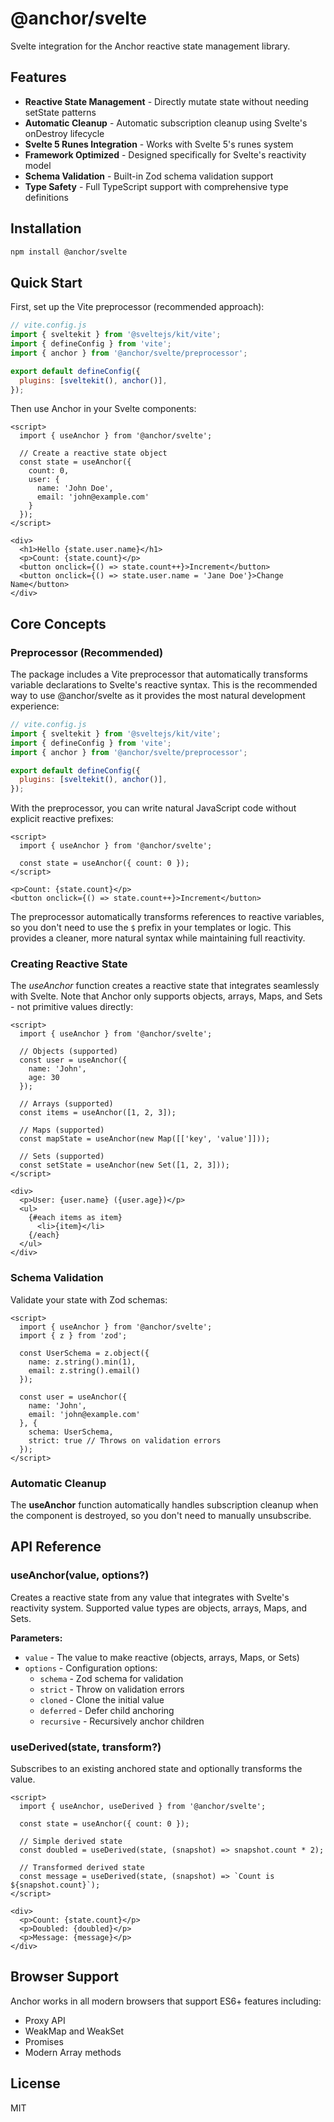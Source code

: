 # @anchor/svelte

Svelte integration for the Anchor reactive state management library.

## Features

- **Reactive State Management** - Directly mutate state without needing setState patterns
- **Automatic Cleanup** - Automatic subscription cleanup using Svelte's onDestroy lifecycle
- **Svelte 5 Runes Integration** - Works with Svelte 5's runes system
- **Framework Optimized** - Designed specifically for Svelte's reactivity model
- **Schema Validation** - Built-in Zod schema validation support
- **Type Safety** - Full TypeScript support with comprehensive type definitions

## Installation

```bash
npm install @anchor/svelte
```

## Quick Start

First, set up the Vite preprocessor (recommended approach):

```javascript
// vite.config.js
import { sveltekit } from '@sveltejs/kit/vite';
import { defineConfig } from 'vite';
import { anchor } from '@anchor/svelte/preprocessor';

export default defineConfig({
  plugins: [sveltekit(), anchor()],
});
```

Then use Anchor in your Svelte components:

```svelte
<script>
  import { useAnchor } from '@anchor/svelte';

  // Create a reactive state object
  const state = useAnchor({
    count: 0,
    user: {
      name: 'John Doe',
      email: 'john@example.com'
    }
  });
</script>

<div>
  <h1>Hello {state.user.name}</h1>
  <p>Count: {state.count}</p>
  <button onclick={() => state.count++}>Increment</button>
  <button onclick={() => state.user.name = 'Jane Doe'}>Change Name</button>
</div>
```

## Core Concepts

### Preprocessor (Recommended)

The package includes a Vite preprocessor that automatically transforms variable declarations to Svelte's reactive syntax. This is the recommended way to use @anchor/svelte as it provides the most natural development experience:

```javascript
// vite.config.js
import { sveltekit } from '@sveltejs/kit/vite';
import { defineConfig } from 'vite';
import { anchor } from '@anchor/svelte/preprocessor';

export default defineConfig({
  plugins: [sveltekit(), anchor()],
});
```

With the preprocessor, you can write natural JavaScript code without explicit reactive prefixes:

```svelte
<script>
  import { useAnchor } from '@anchor/svelte';

  const state = useAnchor({ count: 0 });
</script>

<p>Count: {state.count}</p>
<button onclick={() => state.count++}>Increment</button>
```

The preprocessor automatically transforms references to reactive variables, so you don't need to use the `$` prefix in your templates or logic. This provides a cleaner, more natural syntax while maintaining full reactivity.

### Creating Reactive State

The _useAnchor_ function creates a reactive state that integrates seamlessly with Svelte. Note that Anchor only supports objects, arrays, Maps, and Sets - not primitive values directly:

```svelte
<script>
  import { useAnchor } from '@anchor/svelte';

  // Objects (supported)
  const user = useAnchor({
    name: 'John',
    age: 30
  });

  // Arrays (supported)
  const items = useAnchor([1, 2, 3]);

  // Maps (supported)
  const mapState = useAnchor(new Map([['key', 'value']]));

  // Sets (supported)
  const setState = useAnchor(new Set([1, 2, 3]));
</script>

<div>
  <p>User: {user.name} ({user.age})</p>
  <ul>
    {#each items as item}
      <li>{item}</li>
    {/each}
  </ul>
</div>
```

### Schema Validation

Validate your state with Zod schemas:

```svelte
<script>
  import { useAnchor } from '@anchor/svelte';
  import { z } from 'zod';

  const UserSchema = z.object({
    name: z.string().min(1),
    email: z.string().email()
  });

  const user = useAnchor({
    name: 'John',
    email: 'john@example.com'
  }, {
    schema: UserSchema,
    strict: true // Throws on validation errors
  });
</script>
```

### Automatic Cleanup

The **useAnchor** function automatically handles subscription cleanup when the component is destroyed, so you don't need to manually unsubscribe.

## API Reference

### useAnchor(value, options?)

Creates a reactive state from any value that integrates with Svelte's reactivity system. Supported value types are objects, arrays, Maps, and Sets.

**Parameters:**

- `value` - The value to make reactive (objects, arrays, Maps, or Sets)
- `options` - Configuration options:
  - `schema` - Zod schema for validation
  - `strict` - Throw on validation errors
  - `cloned` - Clone the initial value
  - `deferred` - Defer child anchoring
  - `recursive` - Recursively anchor children

### useDerived(state, transform?)

Subscribes to an existing anchored state and optionally transforms the value.

```svelte
<script>
  import { useAnchor, useDerived } from '@anchor/svelte';

  const state = useAnchor({ count: 0 });

  // Simple derived state
  const doubled = useDerived(state, (snapshot) => snapshot.count * 2);

  // Transformed derived state
  const message = useDerived(state, (snapshot) => `Count is ${snapshot.count}`);
</script>

<div>
  <p>Count: {state.count}</p>
  <p>Doubled: {doubled}</p>
  <p>Message: {message}</p>
</div>
```

## Browser Support

Anchor works in all modern browsers that support ES6+ features including:

- Proxy API
- WeakMap and WeakSet
- Promises
- Modern Array methods

## License

MIT

